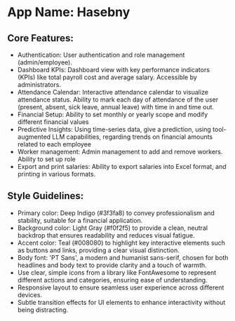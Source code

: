 # **App Name**: Hasebny

## Core Features:

- Authentication: User authentication and role management (admin/employee).
- Dashboard KPIs: Dashboard view with key performance indicators (KPIs) like total payroll cost and average salary. Accessible by administrators.
- Attendance Calendar: Interactive attendance calendar to visualize attendance status. Ability to mark each day of attendance of the user (present, absent, sick leave, annual leave) with time in and time out.
- Financial Setup: Ability to set monthly or yearly scope and modify different financial values
- Predictive Insights: Using time-series data, give a prediction, using tool-augmented LLM capabilities, regarding trends on financial amounts related to each employee
- Worker management: Admin management to add and remove workers. Ability to set up role
- Export and print salaries: Ability to export salaries into Excel format, and printing in various formats.

## Style Guidelines:

- Primary color: Deep Indigo (#3f3fa8) to convey professionalism and stability, suitable for a financial application.
- Background color: Light Gray (#f0f2f5) to provide a clean, neutral backdrop that ensures readability and reduces visual fatigue.
- Accent color: Teal (#008080) to highlight key interactive elements such as buttons and links, providing a clear visual distinction.
- Body font: 'PT Sans', a modern and humanist sans-serif, chosen for both headlines and body text to provide clarity and a touch of warmth.
- Use clear, simple icons from a library like FontAwesome to represent different actions and categories, ensuring ease of understanding.
- Responsive layout to ensure seamless user experience across different devices.
- Subtle transition effects for UI elements to enhance interactivity without being distracting.